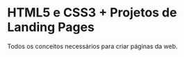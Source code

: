# HTML5 e CSS3 + Projetos de Landing Pages
Todos os conceitos necessários para criar páginas da web.

